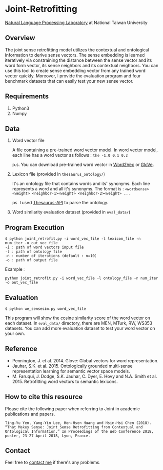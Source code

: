 # Joint-Retrofitting
[Natural Language Processing Laboratory](http://nlg.csie.ntu.edu.tw) at National Taiwan University

## Overview
The joint sense retrofitting model utilizes the contextual and ontological information to derive sense vectors. The sense embedding is learned iteratively via constraining the distance between the sense vector and its word form vector, its sense neighbors and its contextual neighbors. You can use this tool to create sense embedding vector from any trained word vector quickly. Moreover, I provide the evaluation program and four benchmark datasets that can easily test your new sense vector.

## Requirements
1. Python3
2. Numpy

## Data
1. Word vector file

    A file containing a pre-trained word vector model. In word vector model, each line has a word vector as follows :
        `the -1.0 0.1 0.2`

    p.s. You can download pre-trained word vector in [Word2Vec](https://code.google.com/archive/p/word2vec/) or [GloVe](https://nlp.stanford.edu/projects/glove/).

2. Lexicon file (provided in `thesaurus_ontology/`)

    It's an ontology file that contains words and its' synonyms. Each line represents a word and all it's synonyms. The format is :
        `<wordsense><weight> <neighbor-1><weight> <neighbor-2><weight> ...`

    ps. I used [Thesaurus-API](https://github.com/Manwholikespie/thesaurus-api) to parse the ontology.

3. Word similarity evaluation dataset (provided in `eval_data/`)

## Program Execution

```
$ python joint_retrofit.py -i word_vec_file -l lexicon_file -n num_iter -o out_vec_file
-i : path of word vectors input file
-l : path of ontology file
-n : number of iterations (default : n=10)
-o : path of output file
```

Example : 
```
python joint_retrofit.py -i word_vec_file -l ontology_file -n num_iter -o out_vec_file
```

## Evaluation

```
$ python we_sensesim.py word_vec_file
```
This program will show the cosine similarity score of the word vector on each dataset.
In `eval_data/` directory, there are MEN, MTurk, RW, WS353 datasets. You can add more evaluation dataset to test your word vector on your own.


## Reference
- Pennington, J. et al. 2014. Glove: Global vectors for word representation.
- Jauhar, S.K. et al. 2015. Ontologically grounded multi-sense representation learning for semantic vector space models.
- M. Faruqui, J. Dodge, S.K. Jauhar, C. Dyer, E. Hovy and N.A. Smith et al. 2015. Retrofitting word vectors to semantic lexicons.

## How to cite this resource
Please cite the following paper when referring to Joint in academic publications and papers.

```
Ting-Yu Yen, Yang-Yin Lee, Hen-Hsen Huang and Hsin-Hsi Chen (2018). “That Makes Sense: Joint Sense Retrofitting from Contextual and Ontological Information.” In Proceedings of the Web Conference 2018, poster, 23-27 April 2018, Lyon, France.
```

## Contact
Feel free to [contact me](mailto:tyyen@nlg.csie.ntu.edu.tw) if there's any problems.

